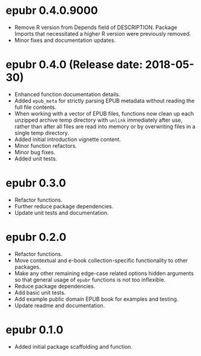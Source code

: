 # epubr 0.4.0.9000

* Remove R version from Depends field of DESCRIPTION. Package Imports that necessitated a higher R version were previously removed.
* Minor fixes and documentation updates.

# epubr 0.4.0 (Release date: 2018-05-30)

* Enhanced function documentation details.
* Added `epub_meta` for strictly parsing EPUB metadata without reading the full file contents.
* When working with a vector of EPUB files, functions now clean up each unzipped archive temp directory with `unlink` immediately after use, rather than after all files are read into memory or by overwriting files in a single temp directory.
* Added initial introduction vignette content.
* Minor function refactors.
* Minor bug fixes.
* Added unit tests.

# epubr 0.3.0

* Refactor functions.
* Further reduce package dependencies.
* Update unit tests and documentation.

# epubr 0.2.0

* Refactor functions.
* Move contextual and e-book collection-specific functionality to other packages.
* Make any other remaining edge-case related options hidden arguments so that general usage of `epubr` functions is not too inflexible.
* Reduce package dependencies.
* Add basic unit tests.
* Add example public domain EPUB book for examples and testing.
* Update readme and documentation.

# epubr 0.1.0

* Added initial package scaffolding and function.
